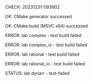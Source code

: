 CHECK: 20231231-093602
OK: CMake generator successed
OK: CMake build (MSVC x64) successed
ERROR: lab complex - test build failed
ERROR: lab complex_io - test build failed
ERROR: lab rational - test build failed
ERROR: lab rational_io - test build failed
STATUS: lab dynarr - test-failed
